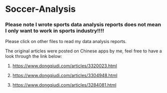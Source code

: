 # Soccer-Analysis
### Please note I wrote sports data analysis reports does not mean I only want to work in sports industry!!!!
Please click on other files to read my data analysis reports.

The original articles were posted on Chinese apps by me, feel free to have a look through the link below:
1. https://www.dongqiudi.com/articles/3320023.html
  
2. https://www.dongqiudi.com/articles/3304948.html
 
3. https://www.dongqiudi.com/articles/3284081.html
